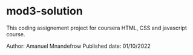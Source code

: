# mod3-solution
This coding assignement project for coursera HTML, CSS and javascript course.

Author: Amanuel Mnandefrow
Published date: 01/10/2022
